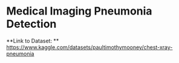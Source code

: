 # Medical Imaging Pneumonia Detection 

**Link to Dataset: ** https://www.kaggle.com/datasets/paultimothymooney/chest-xray-pneumonia 
 
